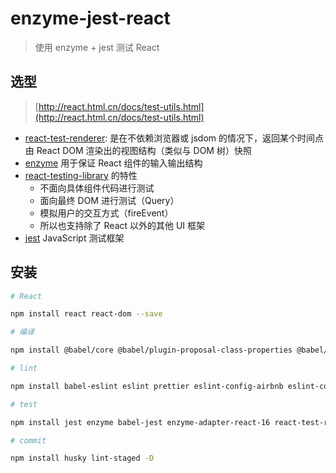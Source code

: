 # enzyme-jest-react

> 使用 enzyme + jest 测试 React

## 选型

> [http://react.html.cn/docs/test-utils.html](http://react.html.cn/docs/test-utils.html)

- [react-test-renderer](https://react.docschina.org/docs/test-renderer.html): 是在不依赖浏览器或 jsdom 的情况下，返回某个时间点由 React DOM 渲染出的视图结构（类似与 DOM 树）快照
- [enzyme](https://enzymejs.github.io/enzyme/) 用于保证 React 组件的输入输出结构
- [react-testing-library](https://testing-library.com/docs/react-testing-library/intro) 的特性
  - 不面向具体组件代码进行测试
  - 面向最终 DOM 进行测试（Query）
  - 模拟用户的交互方式（fireEvent）
  - 所以也支持除了 React 以外的其他 UI 框架
- [jest](https://jestjs.io/zh-Hans/) JavaScript 测试框架

## 安装

```sh
# React

npm install react react-dom --save

# 编译

npm install @babel/core @babel/plugin-proposal-class-properties @babel/polyfill @babel/preset-env @babel/preset-react -D

# lint

npm install babel-eslint eslint prettier eslint-config-airbnb eslint-config-prettier eslint-plugin-babel eslint-plugin-import eslint-plugin-jsx-a11y eslint-plugin-prettier eslint-plugin-react eslint-plugin-react-hooks -D

# test

npm install jest enzyme babel-jest enzyme-adapter-react-16 react-test-renderer -D

# commit

npm install husky lint-staged -D

```
